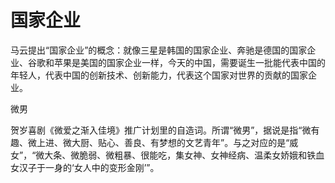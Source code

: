 # 国家企业

马云提出“国家企业”的概念：就像三星是韩国的国家企业、奔驰是德国的国家企业、谷歌和苹果是美国的国家企业一样，今天的中国，需要诞生一批能代表中国的年轻人，代表中国的创新技术、创新能力，代表这个国家对世界的贡献的国家企业。 

微男 

贺岁喜剧《微爱之渐入佳境》推广计划里的自造词。所谓“微男”，据说是指“微有趣、微上进、微大厨、贴心、善良、有梦想的文艺青年”。与之对应的是“威女”，“微大条、微脆弱、微粗暴、很能吃，集女神、女神经病、温柔女娇娥和铁血女汉子于一身的‘女人中的变形金刚’”。